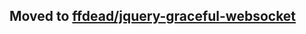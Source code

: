 ## Moved to [ffdead/jquery-graceful-websocket](https://github.com/ffdead/jquery-graceful-websocket)
